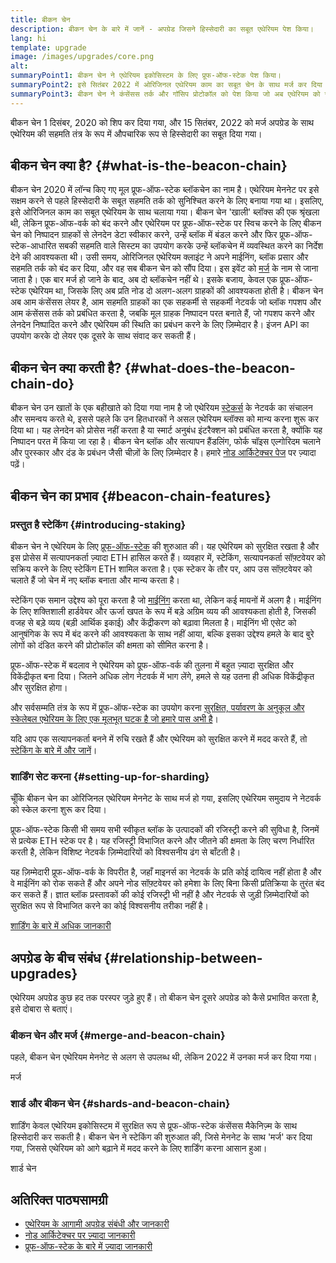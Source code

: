 ```yaml
---
title: बीकन चेन
description: बीकन चेन के बारे में जानें - अपग्रेड जिसने हिस्सेदारी का सबूत एथेरियम पेश किया।
lang: hi
template: upgrade
image: /images/upgrades/core.png
alt:
summaryPoint1: बीकन चेन ने एथेरियम इकोसिस्टम के लिए प्रूफ-ऑफ-स्टेक पेश किया।
summaryPoint2: इसे सितंबर 2022 में ओरिजिनल एथेरियम काम का सबूत चेन के साथ मर्ज कर दिया गया था।
summaryPoint3: बीकन चेन ने कंसेंसस तर्क और गॉसिप प्रोटोकॉल को पेश किया जो अब एथेरियम को सुरक्षित करता है।
---
```


<UpgradeStatus isShipped dateKey="page-upgrades:page-upgrades-beacon-date">
  बीकन चेन 1 दिसंबर, 2020 को शिप कर दिया गया, और 15 सितंबर, 2022 को मर्ज अपग्रेड के साथ एथेरियम की सहमति तंत्र के रूप में औपचारिक रूप से हिस्सेदारी का सबूत दिया गया।
</UpgradeStatus>

## बीकन चेन क्या है? {#what-is-the-beacon-chain}

बीकन चेन 2020 में लॉन्च किए गए मूल प्रूफ-ऑफ-स्टेक ब्लॉकचेन का नाम है। एथेरियम मेननेट पर इसे सक्षम करने से पहले हिस्सेदारी के सबूत सहमति तर्क को सुनिश्चित करने के लिए बनाया गया था। इसलिए, इसे ओरिजिनल काम का सबूत एथेरियम के साथ चलाया गया। बीकन चेन 'खाली' ब्लॉक्स की एक श्रृंखला थी, लेकिन प्रूफ-ऑफ-वर्क को बंद करने और एथेरियम पर प्रूफ-ऑफ-स्टेक पर स्विच करने के लिए बीकन चेन को निष्पादन ग्राहकों से लेनदेन डेटा स्वीकार करने, उन्हें ब्लॉक में बंडल करने और फिर प्रूफ-ऑफ-स्टेक-आधारित सबकी सहमति वाले सिस्टम का उपयोग करके उन्हें ब्लॉकचेन में व्यवस्थित करने का निर्देश देने की आवश्यकता थी। उसी समय, ओरिजिनल एथेरियम क्लाइंट ने अपने माईनिंग, ब्लॉक प्रसार और सहमति तर्क को बंद कर दिया, और वह सब बीकन चेन को सौंप दिया। इस इवेंट को [मर्ज](/roadmap/merge/) के नाम से जाना जाता है। एक बार मर्ज हो जाने के बाद, अब दो ब्लॉकचेन नहीं थे। इसके बजाय, केवल एक प्रूफ-ऑफ-स्टेक एथेरियम था, जिसके लिए अब प्रति नोड दो अलग-अलग ग्राहकों की आवश्यकता होती है। बीकन चेन अब आम कंसेंसस लेयर है, आम सहमति ग्राहकों का एक सहकर्मी से सहकर्मी नेटवर्क जो ब्लॉक गपशप और आम कंसेंसस तर्क को प्रबंधित करता है, जबकि मूल ग्राहक निष्पादन परत बनाते हैं, जो गपशप करने और लेनदेन निष्पादित करने और एथेरियम की स्थिति का प्रबंधन करने के लिए ज़िम्मेदार है। इंजन API का उपयोग करके दो लेयर एक दूसरे के साथ संवाद कर सकती हैं।

## बीकन चेन क्या करती है? {#what-does-the-beacon-chain-do}

बीकन चेन उन खातों के एक बहीखाते को दिया गया नाम है जो एथेरियम [स्टेकर्स](/staking/) के नेटवर्क का संचालन और समन्वय करते थे, इससे पहले कि उन हितधारकों ने असल एथेरियम ब्लॉक्स को मान्य करना शुरू कर दिया था। यह लेनदेन को प्रोसेस नहीं करता है या स्मार्ट अनुबंध इंटरैक्शन को प्रबंधित करता है, क्योंकि यह निष्पादन परत में किया जा रहा है। बीकन चेन ब्लॉक और सत्यापन हैंडलिंग, फोर्क चॉइस एल्गोरिदम चलाने और पुरस्कार और दंड के प्रबंधन जैसी चीज़ों के लिए ज़िम्मेदार है। हमारे [नोड आर्किटेक्चर पेज](/developers/docs/nodes-and-clients/node-architecture/#node-comparison) पर ज़्यादा पढ़ें।

## बीकन चेन का प्रभाव {#beacon-chain-features}

### प्रस्तुत है स्टेकिंग {#introducing-staking}

बीकन चेन ने एथेरियम के लिए [प्रूफ-ऑफ-स्टेक](/developers/docs/consensus-mechanisms/pos/) की शुरुआत की। यह एथेरियम को सुरक्षित रखता है और इस प्रोसेस में सत्यापनकर्ता ज़्यादा ETH हासिल करते हैं। व्यवहार में, स्टेकिंग, सत्यापनकर्ता सॉफ़्टवेयर को सक्रिय करने के लिए स्टेकिंग ETH शामिल करता है। एक स्टेकर के तौर पर, आप उस सॉफ़्टवेयर को चलाते हैं जो चेन में नए ब्लॉक बनाता और मान्य करता है।

स्टेकिंग एक समान उद्देश्य को पूरा करता है जो [माईनिंग](/developers/docs/consensus-mechanisms/pow/mining/) करता था, लेकिन कई मायनों में अलग है। माईनिंग के लिए शक्तिशाली हार्डवेयर और ऊर्जा खपत के रूप में बड़े अग्रिम व्यय की आवश्यकता होती है, जिसकी वजह से बड़े व्यय (बड़ी आर्थिक इकाई) और केंद्रीकरण को बढ़ावा मिलता है। माईनिंग भी एसेट को आनुषंगिक के रूप में बंद करने की आवश्यकता के साथ नहीं आया, बल्कि इसका उद्देश्य हमले के बाद बुरे लोगों को दंडित करने की प्रोटोकॉल की क्षमता को सीमित करना है।

प्रूफ-ऑफ-स्टेक में बदलाव ने एथेरियम को प्रूफ-ऑफ-वर्क की तुलना में बहुत ज़्यादा सुरक्षित और विकेंद्रीकृत बना दिया। जितने अधिक लोग नेटवर्क में भाग लेंगे, हमले से यह उतना ही अधिक विकेंद्रीकृत और सुरक्षित होगा।

और सर्वसम्मति तंत्र के रूप में प्रूफ-ऑफ-स्टेक का उपयोग करना [सुरक्षित, पर्यावरण के अनुकूल और स्केलेबल एथेरियम के लिए एक मूलभूत घटक है जो हमारे पास अभी है](/roadmap/vision/)।

<Alert variant="update">
<AlertEmoji text=":money_bag:"/>
<AlertContent>
<AlertDescription>
  यदि आप एक सत्यापनकर्ता बनने में रुचि रखते हैं और एथेरियम को सुरक्षित करने में मदद करते हैं, तो <a href="/staking/">स्टेकिंग के बारे में और जानें</a>।
</AlertDescription>
</AlertContent>
</Alert>

### शार्डिंग सेट करना {#setting-up-for-sharding}

चूँकि बीकन चेन का ओरिजिनल एथेरियम मेननेट के साथ मर्ज हो गया, इसलिए एथेरियम समुदाय ने नेटवर्क को स्केल करना शुरू कर दिया।

प्रूफ-ऑफ-स्टेक किसी भी समय सभी स्वीकृत ब्लॉक के उत्पादकों की रजिस्ट्री करने की सुविधा है, जिनमें से प्रत्येक ETH स्टेक पर है। यह रजिस्ट्री विभाजित करने और जीतने की क्षमता के लिए चरण निर्धारित करती है, लेकिन विशिष्ट नेटवर्क ज़िम्मेदारियों को विश्वसनीय ढंग से बाँटती है।

यह ज़िम्मेदारी प्रूफ-ऑफ-वर्क के विपरीत है, जहाँ माइनर्स का नेटवर्क के प्रति कोई दायित्व नहीं होता है और वे माईनिंग को रोक सकते हैं और अपने नोड सॉफ़्‍टवेयर को हमेशा के लिए बिना किसी प्रतिक्रिया के तुरंत बंद कर सकते हैं। ज्ञात ब्लॉक प्रस्तावकों की कोई रजिस्ट्री भी नहीं है और नेटवर्क से जुड़ी ज़िम्मेदारियों को सुरक्षित रूप से विभाजित करने का कोई विश्वसनीय तरीका नहीं है।

[शार्डिंग के बारे में अधिक जानकारी](/roadmap/danksharding/)

## अपग्रेड के बीच संबंध {#relationship-between-upgrades}

एथेरियम अपग्रेड कुछ हद तक परस्पर जुड़े हुए हैं। तो बीकन चेन दूसरे अपग्रेड को कैसे प्रभावित करता है, इसे दोबारा से बताएं।

### बीकन चेन और मर्ज {#merge-and-beacon-chain}

पहले, बीकन चेन एथेरियम मेननेट से अलग से उपलब्ध थी, लेकिन 2022 में उनका मर्ज कर दिया गया।

<ButtonLink href="/roadmap/merge/">
  मर्ज
</ButtonLink>

### शार्ड और बीकन चेन {#shards-and-beacon-chain}

शार्डिंग केवल एथेरियम इकोसिस्टम में सुरक्षित रूप से प्रूफ-ऑफ-स्टेक कंसेंसस मैकेनिज़्म के साथ हिस्सेदारी कर सकती है। बीकन चेन ने स्टेकिंग की शुरुआत की, जिसे मेननेट के साथ 'मर्ज' कर दिया गया, जिससे एथेरियम को आगे बढ़ाने में मदद करने के लिए शार्डिंग करना आसान हुआ।

<ButtonLink href="/roadmap/danksharding/">
  शार्ड चेन
</ButtonLink>

## अतिरिक्त पाठ्यसामग्री

- [एथेरियम के आगामी अपग्रेड संबंधी और जानकारी](/roadmap/vision)
- [नोड आर्किटेक्चर पर ज़्यादा जानकारी](/developers/docs/nodes-and-clients/node-architecture)
- [प्रूफ-ऑफ-स्टेक के बारे में ज़्यादा जानकारी](/developers/docs/consensus-mechanisms/pos)
